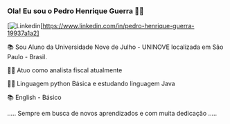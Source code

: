 ### Ola! Eu sou o Pedro Henrique Guerra 🧑‍💻

[![Linkedin](https://img.shields.io/badge/LinkedIn-0077B5?style=for-the-badge&logo=linkedin&logoColor=white)[https://www.linkedin.com/in/pedro-henrique-guerra-19937a1a2]


📚 Sou Aluno da Universidade Nove de Julho - UNINOVE localizada em São Paulo - Brasil.

👨‍💻  Atuo como analista fiscal atualmente

🧑‍💻 Linguagem python Básica e estudando linguagem Java

📚 English - Básico

..... Sempre em busca de novos aprendizados e com muita dedicação .....




